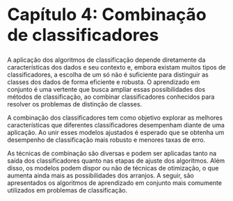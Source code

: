 <style>
    h1 {
        font-size: 39px;
    }
    legend {
        font-size: 16px;
    }
    main {
        text-align: justify;
    }
</style>

# Capítulo 4: Combinação de classificadores

A aplicação dos algoritmos de classificação depende diretamente da características dos dados e seu contexto e, embora existam muitos tipos de classificadores, a escolha de um só não é suficiente para distinguir as classes dos dados de forma eficiente e robusta. O aprendizado em conjunto é  uma vertente que busca ampliar essas possibilidades dos métodos de classificação, ao combinar classificadores conhecidos para resolver os problemas de distinção de classes.

A combinação dos classificadores tem como objetivo explorar as melhores características que diferentes classificadores desempenham diante de uma aplicação. Ao unir esses modelos ajustados é esperado que se obtenha um desempenho de classificação mais robusto e menores taxas de erro.

As técnicas de combinação são diversas e podem ser aplicadas tanto na saída dos classificadores quanto nas etapas de ajuste dos algoritmos. Além disso, os modelos podem dispor ou não de técnicas de otimização, o que aumenta ainda mais as possibilidades dos arranjos. A seguir, são apresentados os algoritmos de aprendizado em conjunto mais comumente utilizados em problemas de classificação.